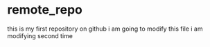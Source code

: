 # remote_repo
this is my first repository on github
i am going to modify this file
i am modifying second time
